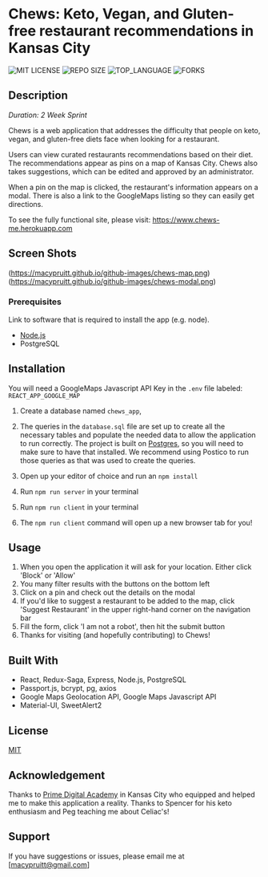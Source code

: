# Chews: Keto, Vegan, and Gluten-free restaurant recommendations in Kansas City
![MIT LICENSE](https://img.shields.io/github/license/scottbromander/the_marketplace.svg?style=flat-square)
![REPO SIZE](https://img.shields.io/github/repo-size/scottbromander/the_marketplace.svg?style=flat-square)
![TOP_LANGUAGE](https://img.shields.io/github/languages/top/scottbromander/the_marketplace.svg?style=flat-square)
![FORKS](https://img.shields.io/github/forks/scottbromander/the_marketplace.svg?style=social)

## Description

_Duration: 2 Week Sprint_

Chews is a web application that addresses the difficulty that people on keto, vegan, and gluten-free diets face when looking for a restaurant. 

Users can view curated restaurants recommendations based on their diet. The recommendations appear as pins on a map of Kansas City. Chews also takes suggestions, which can be edited and approved by an administrator.

When a pin on the map is clicked, the restaurant's information appears on a modal. There is also a link to the GoogleMaps listing so they can easily get directions.

To see the fully functional site, please visit: https://www.chews-me.herokuapp.com

## Screen Shots

(https://macypruitt.github.io/github-images/chews-map.png)
(https://macypruitt.github.io/github-images/chews-modal.png)


### Prerequisites

Link to software that is required to install the app (e.g. node).

- [Node.js](https://nodejs.org/en/)
- PostgreSQL

## Installation

You will need a GoogleMaps Javascript API Key in the `.env` file labeled:
`REACT_APP_GOOGLE_MAP`

1. Create a database named `chews_app`,
2. The queries in the `database.sql` file are set up to create all the necessary tables and populate the needed data to allow the application to run correctly. The project is built on [Postgres](https://www.postgresql.org/download/), so you will need to make sure to have that installed. We recommend using Postico to run those queries as that was used to create the queries.

3. Open up your editor of choice and run an `npm install`
4. Run `npm run server` in your terminal
5. Run `npm run client` in your terminal
6. The `npm run client` command will open up a new browser tab for you!

## Usage

1. When you open the application it will ask for your location. Either click 'Block' or 'Allow'
2. You many filter results with the buttons on the bottom left
3. Click on a pin and check out the details on the modal
4. If you'd like to suggest a restaurant to be added to the map, click 'Suggest Restaurant' in the upper right-hand corner on the navigation bar
5. Fill the form, click 'I am not a robot', then hit the submit button
6. Thanks for visiting (and hopefully contributing) to Chews!

## Built With

- React, Redux-Saga, Express, Node.js, PostgreSQL
- Passport.js, bcrypt, pg, axios
- Google Maps Geolocation API, Google Maps Javascript API
- Material-UI, SweetAlert2

## License
[MIT](https://choosealicense.com/licenses/mit/)

## Acknowledgement
Thanks to [Prime Digital Academy](www.primeacademy.io) in Kansas City who equipped and helped me to make this application a reality. Thanks to Spencer for his keto enthusiasm and Peg teaching me about Celiac's!

## Support
If you have suggestions or issues, please email me at [macypruitt@gmail.com]
